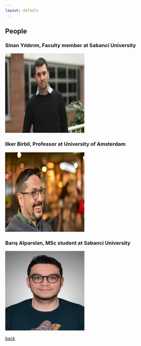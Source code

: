 ```yaml
---
layout: default
---
```


## People

### Sinan Yıldırım, Faculty member at Sabanci University
<img src="assets/img/Sinan3.jpg"  style="width:256px;height:256px;"/>

### Ilker Birbil, Professor at University of Amsterdam
<img src="assets/img/s_i_birbil.jpg" style="width:256px;height:256px;"/>

### Barış Alparslan, MSc student at Sabanci University
<img src="assets/img/Baris.jpg" style="width:256px;height:256px;"/>

[back](./)
